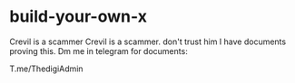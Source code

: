 # build-your-own-x

Crevil is a scammer
Crevil is a scammer. don't trust him I have documents proving this. Dm me in telegram for documents:

T.me/ThedigiAdmin
